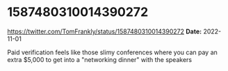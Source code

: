 # 1587480310014390272
https://twitter.com/TomFrankly/status/1587480310014390272
**Date:** 2022-11-01

Paid verification feels like those slimy conferences where you can pay an extra $5,000 to get into a "networking dinner" with the speakers
